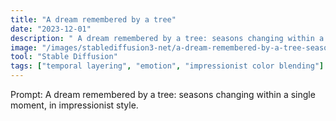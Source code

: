 ```yaml
---
title: "A dream remembered by a tree"
date: "2023-12-01"
description: " A dream remembered by a tree: seasons changing within a single moment, in impressionist style"
image: "/images/stablediffusion3-net/a-dream-remembered-by-a-tree-seasons-changing-with-1749350593620.png"
tool: "Stable Diffusion"
tags: ["temporal layering", "emotion", "impressionist color blending"]
---
```


Prompt: A dream remembered by a tree: seasons changing within a single moment, in impressionist style.
